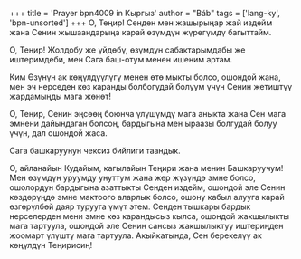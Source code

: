 +++
title = 'Prayer bpn4009 in Кыргыз'
author = "Báb"
tags = ['lang-ky', 'bpn-unsorted']
+++
О, Теңир! Сенден мен жашырыңар жай издейм жана Сенин жышаандарыңа карай өзүмдүн жүрөгүмдү багыттайм.

О, Теңир! Жолдобу же үйдөбү, өзүмдүн сабактарымдабы же иштеримдеби, мен Сага баш-отум менен ишеним артам.

Ким Өзүнүн ак көңүлдүүлүгү менен өтө мыкты болсо, ошондой жана, мен эч нерседен көз каранды болбогудай болуум үчүн Сенин жетиштүү жардамыңды мага жөнөт!

О, Теңир, Сенин эңсөөң боюнча үлүшүмдү мага аныкта жана Сен мага эмнени дайындаган болсоң, бардыгына мен ыраазы болгудай болуу үчүн, дал ошондой жаса.

Сага башкаруунун чексиз бийлиги таандык.

О, айланайын Кудайым, кагылайын Теңири жана менин Башкаруучум! Мен өзүмдүн уруумду унуттум жана жер жүзүндө эмне болсо, ошолордун бардыгына азаттыкты Сенден издейм, ошондой эле Сенин көздөрүңдө эмне мактоого аларлык болсо, ошону кабыл алууга карай өзгөрүлбөй даяр турууга үмүт этем. Сенден тышкары бардык нерселерден мени эмне көз карандысыз кылса, ошондой жакшылыкты мага тартуула, ошондой эле Сенин сансыз жакшылыктуу иштериңден жоомарт үлүштү мага тартуула. Акыйкатында, Сен берекелүү ак көңүлдүн Теңирисиң!
